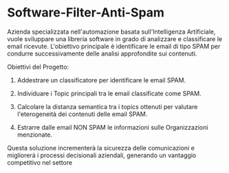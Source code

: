 # Software-Filter-Anti-Spam

Azienda specializzata nell'automazione basata sull'Intelligenza Artificiale, vuole sviluppare una libreria software in grado di analizzare e classificare le email ricevute. L'obiettivo principale è identificare le email di tipo SPAM per condurre successivamente delle analisi approfondite sui contenuti.

Obiettivi del Progetto:

1. Addestrare un classificatore per identificare le email SPAM.

2. Individuare i Topic principali tra le email classificate come SPAM.
  
3. Calcolare la distanza semantica tra i topics ottenuti per valutare l'eterogeneità dei contenuti delle email SPAM.
  
4. Estrarre dalle email NON SPAM le informazioni sulle Organizzazioni menzionate.

Questa soluzione incrementerà la sicurezza delle comunicazioni e migliorerà i processi decisionali aziendali, generando un vantaggio competitivo nel settore
